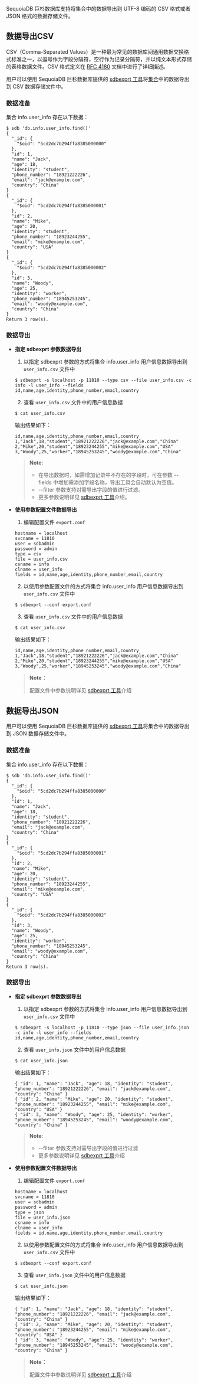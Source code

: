 [^_^]:
    数据导出
    作者：杨垚
    时间：20190424
    王涛：
    许建辉：
    市场部：20190513


SequoiaDB 巨杉数据库支持将集合中的数据导出到 UTF-8 编码的 CSV 格式或者 JSON 格式的数据存储文件。

数据导出CSV
----
CSV（Comma-Separated Values）是一种最为常见的数据库间通用数据交换格式标准之一，以逗号作为字段分隔符，空行作为记录分隔符，并以纯文本形式存储的表格数据文件。CSV 格式定义在 [RFC 4180][rfc4180] 文档中进行了详细描述。  

用户可以使用 SequoiaDB 巨杉数据库提供的 [sdbexprt 工具][sdbexprt]将[集合][collection]中的数据导出到 CSV 数据存储文件中。

### 数据准备

集合 info.user_info 存在以下数据：

```lang-bash
$ sdb 'db.info.user_info.find()'
{
  "_id": {
    "$oid": "5cd2dc7b294ffa8385000000"
  },
  "id": 1,
  "name": "Jack",
  "age": 18,
  "identity": "student",
  "phone_number": "18921222226",
  "email": "jack@example.com",
  "country": "China"
}
{
  "_id": {
    "$oid": "5cd2dc7b294ffa8385000001"
  },
  "id": 2,
  "name": "Mike",
  "age": 20,
  "identity": "student",
  "phone_number": "18923244255",
  "email": "mike@example.com",
  "country": "USA"
}
{
  "_id": {
    "$oid": "5cd2dc7b294ffa8385000002"
  },
  "id": 3,
  "name": "Woody",
  "age": 25,
  "identity": "worker",
  "phone_number": "18945253245",
  "email": "woody@example.com",
  "country": "China"
}
Return 3 row(s).
```

### 数据导出

- **指定 sdbexprt 参数数据导出**

   1. 以指定 sdbexprt 参数的方式将集合 info.user_info 用户信息数据导出到 `user_info.csv` 文件中

     ```lang-bash
     $ sdbexprt -s localhost -p 11810 --type csv --file user_info.csv -c info -l user_info --fields id,name,age,identity,phone_number,email,country 
     ```

   2. 查看 `user_info.csv` 文件中的用户信息数据

     ```lang-bash
     $ cat user_info.csv 
     ```

     输出结果如下：

     ```lang-text
     id,name,age,identity,phone_number,email,country
     1,"Jack",18,"student","18921222226","jack@example.com","China"
     2,"Mike",20,"student","18923244255","mike@example.com","USA"
     3,"Woody",25,"worker","18945253245","woody@example.com","China"
     ```

   > **Note**:
   >
   > - 在导出数据时，如需增加记录中不存在的字段时，可在参数 --fields 中增加需添加字段名称，导出工具会自动默认为空值。
   > - --filter 参数支持对需导出字段的值进行过滤。
   > - 更多参数说明详见 [sdbexprt 工具][sdbexprt]介绍。

- **使用参数配置文件数据导出**

    1. 编辑配置文件 `export.conf`

     ```lang-ini
     hostname = localhost 
     svcname = 11810 
     user = sdbadmin 
     password = admin 
     type = csv 
     file = user_info.csv 
     csname = info 
     clname = user_info 
     fields = id,name,age,identity,phone_number,email,country
     ```

   2. 以使用参数配置文件的方式将集合 info.user_info 用户信息数据导出到 `user_info.csv` 文件中

     ```lang-bash
     $ sdbexprt --conf export.conf
     ```

   3. 查看 `user_info.csv` 文件中的用户信息数据

     ```lang-bash
     $ cat user_info.csv 
     ```

     输出结果如下：

     ```lang-text
     id,name,age,identity,phone_number,email,country
     1,"Jack",18,"student","18921222226","jack@example.com","China"
     2,"Mike",20,"student","18923244255","mike@example.com","USA"
     3,"Woody",25,"worker","18945253245","woody@example.com","China"
     ```

   > **Note：**
   >
   > 配置文件中参数说明详见 [sdbexprt 工具][sdbexprt]介绍

数据导出JSON
----

用户可以使用 SequoiaDB 巨杉数据库提供的 [sdbexprt 工具][sdbexprt]将集合中的数据导出到 JSON 数据存储文件中。

### 数据准备

集合 info.user_info 存在以下数据：

```lang-bash
$ sdb 'db.info.user_info.find()'
{
  "_id": {
    "$oid": "5cd2dc7b294ffa8385000000"
  },
  "id": 1,
  "name": "Jack",
  "age": 18,
  "identity": "student",
  "phone_number": "18921222226",
  "email": "jack@example.com",
  "country": "China"
}
{
  "_id": {
    "$oid": "5cd2dc7b294ffa8385000001"
  },
  "id": 2,
  "name": "Mike",
  "age": 20,
  "identity": "student",
  "phone_number": "18923244255",
  "email": "mike@example.com",
  "country": "USA"
}
{
  "_id": {
    "$oid": "5cd2dc7b294ffa8385000002"
  },
  "id": 3,
  "name": "Woody",
  "age": 25,
  "identity": "worker",
  "phone_number": "18945253245",
  "email": "woody@example.com",
  "country": "China"
}
Return 3 row(s).
```

### 数据导出

- **指定 sdbexprt 参数数据导出**

   1. 以指定 sdbexprt 参数的方式将集合 info.user_info 用户信息数据导出到 `user_info.csv` 文件中

     ```lang-bash
     $ sdbexprt -s localhost -p 11810 --type json --file user_info.json -c info -l user_info --fields id,name,age,identity,phone_number,email,country 
     ```

   2. 查看 `user_info.json` 文件中的用户信息数据

     ```lang-bash
     $ cat user_info.json 
     ```

     输出结果如下：

     ```lang-json
     { "id": 1, "name": "Jack", "age": 18, "identity": "student", "phone_number": "18921222226", "email": "jack@example.com", "country": "China" }
     { "id": 2, "name": "Mike", "age": 20, "identity": "student", "phone_number": "18923244255", "email": "mike@example.com", "country": "USA" }
     { "id": 3, "name": "Woody", "age": 25, "identity": "worker", "phone_number": "18945253245", "email": "woody@example.com", "country": "China" }
     ```

   > **Note**:
   >
   > - --filter 参数支持对需导出字段的值进行过滤
   > - 更多参数说明详见 [sdbexprt 工具][sdbexprt]介绍

- **使用参数配置文件数据导出** 

   1. 编辑配置文件 `export.conf`

     ```lang-ini
     hostname = localhost 
     svcname = 11810 
     user = sdbadmin 
     password = admin 
     type = json 
     file = user_info.json 
     csname = info 
     clname = user_info 
     fields = id,name,age,identity,phone_number,email,country
     ```

   2. 以使用参数配置文件的方式将集合 info.user_info 用户信息数据导出到 `user_info.csv` 文件中

     ```lang-bash
     $ sdbexprt --conf export.conf
     ```

   3. 查看 `user_info.json` 文件中的用户信息数据

     ```lang-bash
     $ cat user_info.json 
     ```

     输出结果如下：

     ```lang-json
     { "id": 1, "name": "Jack", "age": 18, "identity": "student", "phone_number": "18921222226", "email": "jack@example.com", "country": "China" }
     { "id": 2, "name": "Mike", "age": 20, "identity": "student", "phone_number": "18923244255", "email": "mike@example.com", "country": "USA" }
     { "id": 3, "name": "Woody", "age": 25, "identity": "worker", "phone_number": "18945253245", "email": "woody@example.com", "country": "China" }
     ```

   > **Note：**
   >
   > 配置文件中参数说明详见 [sdbexprt 工具][sdbexprt]介绍

[^_^]:
    本文档使用到的链接或引用：
    TODO：待补充sdbimprt和sdbexprt工具的文档介绍的链接或引用

[sdbimprt]:manual/Distributed_Engine/Maintainance/Mgmt_Tools/sdbimprt.md
[sdbexprt]:manual/Distributed_Engine/Maintainance/Mgmt_Tools/sdbexprt.md
[csv_data_type]:manual/Distributed_Engine/Maintainance/Mgmt_Tools/sdbimprt.md#csv_data_type
[collection_space]:manual/Distributed_Engine/Architecture/Data_Model/collection_space.md
[collection]:manual/Distributed_Engine/Architecture/Data_Model/collection.md
[rfc4180]:https://www.rfc-editor.org/rfc/rfc4180.txt
